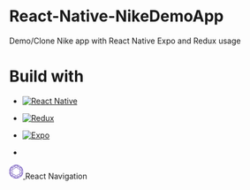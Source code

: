 # React-Native-NikeDemoApp

Demo/Clone Nike app with React Native Expo and Redux usage


# Build with
* [![React Native](https://img.shields.io/badge/React%20Native-20232A?style=for-the-badge&logo=react&logoColor=61DAFB)](https://reactnative.dev/)
* [![Redux](https://img.shields.io/badge/Redux-764abc?style=for-the-badge&logo=redux&logoColor=white)](https://redux.js.org/)
* [![Expo](https://img.shields.io/badge/Expo-000000?style=for-the-badge&logo=expo&logoColor=white)](https://expo.dev/)

* <a href="https://reactnavigation.org/">
<img src='./images/rn.svg' width='25' alt="reactNavigation">  
</a> React Navigation
